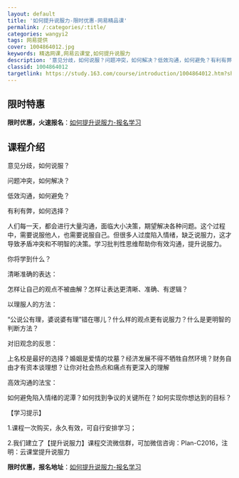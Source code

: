 ```yaml
---
layout: default
title: '如何提升说服力-限时优惠-网易精品课'
permalink: /:categories/:title/
categories: wangyi2
tags: 网易提供
cover: 1004864012.jpg
keywords: 精选网课,网易云课堂,如何提升说服力
description: '意见分歧，如何说服？问题冲突，如何解决？低效沟通，如何避免？有利有弊，如何选择？人们每一天，都会进行大量沟通，面临大小决'
classid: 1004864012
targetlink: https://study.163.com/course/introduction/1004864012.htm?share=1&shareId=1025206652&utm_campaign=share&utm_medium=iphoneShare&utm_source=&utm_u=1025206652
---
```


## 限时特惠

**限时优惠，火速报名**：[如何提升说服力-报名学习](https://study.163.com/course/introduction/1004864012.htm?share=1&shareId=1025206652&utm_campaign=share&utm_medium=iphoneShare&utm_source=&utm_u=1025206652)

## 课程介绍

意见分歧，如何说服？

问题冲突，如何解决？

低效沟通，如何避免？

有利有弊，如何选择？



人们每一天，都会进行大量沟通，面临大小决策，期望解决各种问题。这个过程中，需要说服他人，也需要说服自己。但很多人过度陷入情绪，缺乏说服力，这才导致矛盾冲突和不明智的决策。学习批判性思维帮助你有效沟通，提升说服力。



你将学到什么？



清晰准确的表达：

怎样让自己的观点不被曲解？怎样让表达更清晰、准确、有逻辑？



以理服人的方法：

“公说公有理，婆说婆有理”错在哪儿？什么样的观点更有说服力？什么是更明智的判断方法？



对旧观念的反思：

上名校是最好的选择？婚姻是爱情的坟墓？经济发展不得不牺牲自然环境？财务自由才有资本谈理想？让你对社会热点和痛点有更深入的理解



高效沟通的法宝：

如何避免陷入情绪的泥潭？如何找到争议的关键所在？如何实现你想达到的目标？



【学习提示】

1.课程一次购买，永久有效，可自行安排学习；

2.我们建立了【提升说服力】课程交流微信群，可加微信咨询：Plan-C2016，注明：云课堂提升说服力

**限时优惠，报名地址**：[如何提升说服力-报名学习](https://study.163.com/course/introduction/1004864012.htm?share=1&shareId=1025206652&utm_campaign=share&utm_medium=iphoneShare&utm_source=&utm_u=1025206652)

